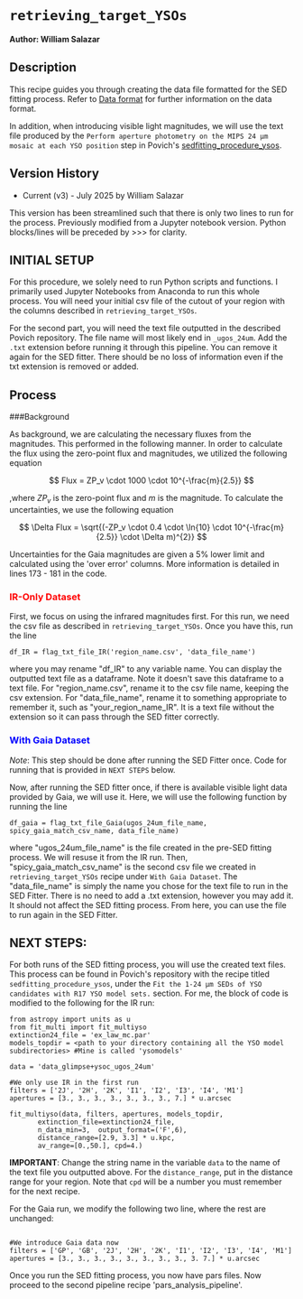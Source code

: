 # `retrieving_target_YSOs`


**Author: William Salazar**


## Description

This recipe guides you through creating the data file formatted for the SED fitting process. Refer to [Data format](https://sedfitter.readthedocs.io/en/stable/data.html) for further information on the data format. 

In addition, when introducing visible light magnitudes, we will use the text file produced by the `Perform aperture photometry on the MIPS 24 µm mosaic at each YSO position` step in Povich's [sedfitting_procedure_ysos](https://github.com/mattpovich/sedfitting-ysos/blob/master/recipes/sedfitting_procedure_ysos.md). 

## Version History

- Current (v3) - July 2025 by William Salazar

This version has been streamlined such that there is only two lines to run for the process. Previously modified from a Jupyter notebook version. Python blocks/lines will be preceded by >>> for clarity.


## INITIAL SETUP

For this procedure, we solely need to run Python scripts and functions. I primarily used Jupyter Notebooks from Anaconda to run this whole process. You will need your initial csv file of the cutout of your region with the columns described in `retrieving_target_YSOs`. 

For the second part, you will need the text file outputted in the described Povich repository. The file name will most likely end in `_ugos_24um`. Add the `.txt` extension before running it through this pipeline. You can remove it again for the SED fitter. There should be no loss of information even if the txt extension is removed or added.

## Process

###Background

As background, we are calculating the necessary fluxes from the magnitudes. This performed in the following manner. In order to calculate the flux using the zero-point flux and magnitudes, we utilized the following equation

$$ Flux = ZP_v \cdot 1000 \cdot 10^{-\frac{m}{2.5}} $$

,where $ZP_v$ is the zero-point flux and $m$ is the magnitude. To calculate the uncertainties, we use the following equation 

$$ \Delta Flux = \sqrt{(-ZP_v \cdot 0.4 \cdot \ln{10} \cdot 10^{-\frac{m}{2.5}} \cdot \Delta m)^{2}} $$

Uncertainties for the Gaia magnitudes are given a 5% lower limit and calculated using the 'over error' columns. More information is detailed in lines 173 - 181 in the code.

### <font color='red'>IR-Only Dataset</font>

First, we focus on using the infrared magnitudes first. For this run, we need the csv file as described in `retrieving_target_YSOs`. Once you have this, run the line

>>> 
`df_IR = flag_txt_file_IR('region_name.csv', 'data_file_name')`


where you may rename "df_IR" to any variable name. You can display the outputted text file as a dataframe. Note it doesn't save this dataframe to a text file. For "region_name.csv", rename it to the csv file name, keeping the csv extension. For "data_file_name", rename it to something appropriate to remember it, such as "your_region_name_IR". It is a text file without the extension so it can pass through the SED fitter correctly.


### <font color='blue'>With Gaia Dataset</font>

<i>Note</i>: This step should be done after running the SED Fitter once. Code for running that is provided in `NEXT STEPS` below.

Now, after running the SED fitter once, if there is available visible light data provided by Gaia, we will use it. Here, we will use the following function by running the line

>>>
`df_gaia = flag_txt_file_Gaia(ugos_24um_file_name, spicy_gaia_match_csv_name, data_file_name)`

where "ugos_24um_file_name" is the file created in the pre-SED fitting process. We will resuse it from the IR run. Then, "spicy_gaia_match_csv_name" is the second csv file we created in `retrieving_target_YSOs` recipe under `With Gaia Dataset`. The "data_file_name" is simply the name you chose for the text file to run in the SED Fitter. There is no need to add a .txt extension, however you may add it. It should not affect the SED fitting process. From here, you can use the file to run again in the SED Fitter.


## NEXT STEPS:

For both runs of the SED fitting process, you will use the created text files. This process can be found in Povich's repository with the recipe titled `sedfitting_procedure_ysos`, under the `Fit the 1-24 µm SEDs of YSO candidates with R17 YSO model sets.` section. For me, the block of code is modified to the following for the IR run:

>>>
```
from astropy import units as u
from fit_multi import fit_multiyso
extinction24_file = 'ex_law_mc.par'
models_topdir = <path to your directory containing all the YSO model subdirectories> #Mine is called 'ysomodels'

data = 'data_glimpse+ysoc_ugos_24um'

#We only use IR in the first run
filters = ['2J', '2H', '2K', 'I1', 'I2', 'I3', 'I4', 'M1'] 
apertures = [3., 3., 3., 3., 3., 3., 3., 7.] * u.arcsec

fit_multiyso(data, filters, apertures, models_topdir,
	   extinction_file=extinction24_file,
	   n_data_min=3,  output_format=('F',6),
	   distance_range=[2.9, 3.3] * u.kpc,
	   av_range=[0.,50.], cpd=4.)
```

<b>IMPORTANT</b>: Change the string name in the variable `data` to the name of the text file you outputted above. For the `distance_range`, put in the distance range for your region. Note that `cpd` will be a number you must remember for the next recipe.

For the Gaia run, we modify the following two line, where the rest are unchanged:

>>>

```

#We introduce Gaia data now
filters = ['GP', 'GB', '2J', '2H', '2K', 'I1', 'I2', 'I3', 'I4', 'M1'] 
apertures = [3., 3., 3., 3., 3., 3., 3., 3., 3. 7.] * u.arcsec

```

Once you run the SED fitting process, you now have pars files. Now proceed to the second pipeline recipe 'pars_analysis_pipeline'.
